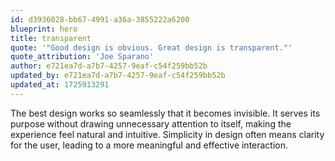 ```yaml
---
id: d3936028-bb67-4991-a36a-3855222a6200
blueprint: hero
title: transparent
quote: '"Good design is obvious. Great design is transparent."'
quote_attribution: 'Joe Sparano'
author: e721ea7d-a7b7-4257-9eaf-c54f259bb52b
updated_by: e721ea7d-a7b7-4257-9eaf-c54f259bb52b
updated_at: 1725913291
---
```

The best design works so seamlessly that it becomes invisible. It serves its purpose without drawing unnecessary attention to itself, making the experience feel natural and intuitive. Simplicity in design often means clarity for the user, leading to a more meaningful and effective interaction.